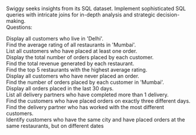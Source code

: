 Swiggy seeks insights from its SQL dataset. Implement sophisticated SQL queries with intricate joins for in-depth analysis and strategic decision-making.<br/>
Questions:<br/>

Display all customers who live in 'Delhi'.<br/>
Find the average rating of all restaurants in 'Mumbai'.<br/>
List all customers who have placed at least one order.<br/>
Display the total number of orders placed by each customer.<br/>
Find the total revenue generated by each restaurant.<br/>
Find the top 5 restaurants with the highest average rating.<br/>
Display all customers who have never placed an order.<br/>
Find the number of orders placed by each customer in 'Mumbai'.<br/>
Display all orders placed in the last 30 days.<br/>
List all delivery partners who have completed more than 1 delivery.<br/>
Find the customers who have placed orders on exactly three different days.<br/>
Find the delivery partner who has worked with the most different customers.<br/>
Identify customers who have the same city and have placed orders at the same restaurants, but on different dates<br/>
